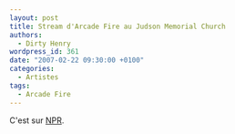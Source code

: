 ```yaml
---
layout: post
title: Stream d'Arcade Fire au Judson Memorial Church
authors:
  - Dirty Henry
wordpress_id: 361
date: "2007-02-22 09:30:00 +0100"
categories:
  - Artistes
tags:
  - Arcade Fire
---
```


C'est sur [NPR](https://www.npr.org/2007/02/17/7273765/arcade-fire-in-concert).
